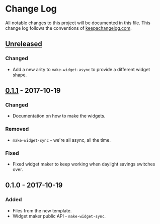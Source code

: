 # Change Log
All notable changes to this project will be documented in this file. This change log follows the conventions of [keepachangelog.com](http://keepachangelog.com/).

## [Unreleased]
### Changed
- Add a new arity to `make-widget-async` to provide a different widget shape.

## [0.1.1] - 2017-10-19
### Changed
- Documentation on how to make the widgets.

### Removed
- `make-widget-sync` - we're all async, all the time.

### Fixed
- Fixed widget maker to keep working when daylight savings switches over.

## 0.1.0 - 2017-10-19
### Added
- Files from the new template.
- Widget maker public API - `make-widget-sync`.

[Unreleased]: https://github.com/your-name/github-trend-monitor/compare/0.1.1...HEAD
[0.1.1]: https://github.com/your-name/github-trend-monitor/compare/0.1.0...0.1.1

